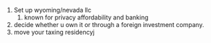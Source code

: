 1. Set up wyoming/nevada llc
	1. known for privacy affordability and banking
2. decide whether u own it or through a foreign investment company.
3. move your taxing residencyj